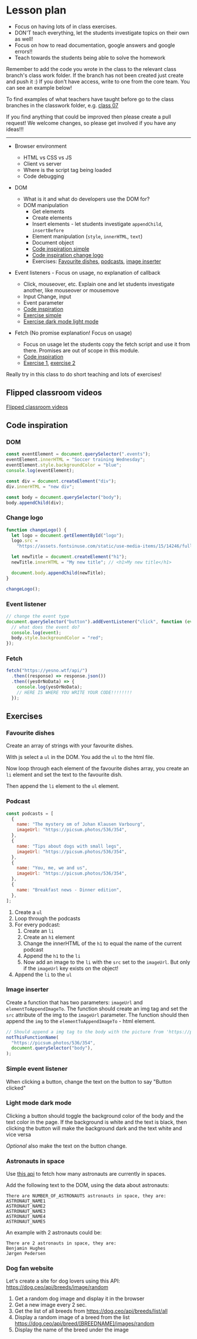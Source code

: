 # Lesson plan

- Focus on having lots of in class exercises.
- DON'T teach everything, let the students investigate topics on their own as well!
- Focus on how to read documentation, google answers and google errors!!
- Teach towards the students being able to solve the homework

Remember to add the code you wrote in the class to the relevant class branch's class work folder. If the branch has not been created just create and push it :) If you don't have access, write to one from the core team. You can see an example below!

To find examples of what teachers have taught before go to the class branches in the classwork folder, e.g. [class 07](https://github.com/HackYourFuture-CPH/JavaScript/tree/class07/JavaScript1/Week1/classwork)

If you find anything that could be improved then please create a pull request! We welcome changes, so please get involved if you have any ideas!!!

---

- Browser environment

  - HTML vs CSS vs JS
  - Client vs server
  - Where is the script tag being loaded
  - Code debugging

- DOM

  - What is it and what do developers use the DOM for?
  - DOM manipulation
    - Get elements
    - Create elements
    - Insert elements - let students investigate `appendChild`, `insertBefore`
    - Element manipulation (`style`, `innerHTML`, `text`)
    - Document object
    - [Code inspiration simple](#dom)
    - [Code inspiration change logo](#change-logo)
    - Exercises: [Favourite dishes](#favourite-dishes), [podcasts](#podcast), [image inserter](#image-inserter)

- Event listeners - Focus on usage, no explanation of callback
  - Click, mouseover, etc. Explain one and let students investigate another, like mouseover or mousemove
  - Input Change, input
  - Event parameter
  - [Code inspiration](#event-listener)
  - [Exercise simple](#simple-event-listener)
  - [Exercise dark mode light mode](#light-mode-dark-mode)

- Fetch (No promise explanation! Focus on usage)
  - Focus on usage let the students copy the fetch script and use it from there. Promises are out of scope in this module.
  - [Code inspiration](#fetch)
  - [Exercise 1](#astronauts-in-space), [exercise 2](#dog-fan-website)  

Really try in this class to do short teaching and lots of exercises!

## Flipped classroom videos

[Flipped classroom videos](https://github.com/HackYourFuture-CPH/JavaScript/blob/main/javascript2/week1/preparation.md#flipped-classroom-videos)

## Code inspiration

### DOM

```js
const eventElement = document.querySelector(".events");
eventElement.innerHTML = "Soccer training Wednesday";
eventElement.style.backgroundColor = "blue";
console.log(eventElement);

const div = document.createElement("div");
div.innerHTML = "new div";

const body = document.querySelector("body");
body.appendChild(div);
```

### Change logo

```js
function changeLogo() {
  let logo = document.getElementById("logo");
  logo.src =
    "https://assets.fontsinuse.com/static/use-media-items/15/14246/full-2048x768/56fc6e1d/Yahoo_Logo.png?resolution=0";

  let newTitle = document.createElement("h1");
  newTitle.innerHTML = "My new title"; // <h1>My new title</h1>

  document.body.appendChild(newTitle);
}

changeLogo();
```

### Event listener

```js
// change the event type
document.querySelector("button").addEventListener("click", function (event) {
  // what does the event do?
  console.log(event);
  body.style.backgroundColor = "red";
});
```

### Fetch

```js
fetch("https://yesno.wtf/api/")
  .then((response) => response.json())
  .then((yesOrNoData) => {
    console.log(yesOrNoData);
    // HERE IS WHERE YOU WRITE YOUR CODE!!!!!!!!
  });
```


## Exercises

### Favourite dishes

Create an array of strings with your favourite dishes.

With js select a `ul` in the DOM. You add the `ul` to the html file.

Now loop through each element of the favourite dishes array, you create an `li` element and set the text to the favourite dish.

Then append the `li` element to the `ul` element.

### Podcast

```js
const podcasts = [
  {
    name: "The mystery om of Johan Klausen Varbourg",
    imageUrl: "https://picsum.photos/536/354",
  },
  {
    name: "Tips about dogs with small legs",
    imageUrl: "https://picsum.photos/536/354",
  },
  {
    name: "You, me, we and us",
    imageUrl: "https://picsum.photos/536/354",
  },
  {
    name: "Breakfast news - Dinner edition",
  },
];
```

1. Create a `ul`
2. Loop through the podcasts
3. For every podcast:
   1. Create an `li`
   2. Create an `h1` element
   3. Change the innerHTML of the `h1` to equal the name of the current podcast
   4. Append the `h1` to the `li`
   5. Now add an image to the `li` with the `src` set to the `imageUrl`. But only if the `imageUrl` key exists on the object!
4. Append the `li` to the `ul`

### Image inserter

Create a function that has two parameters: `imageUrl` and `elementToAppendImageTo`. The function should create an img tag and set the `src` attribute of the img to the `imageUrl` parameter. The function should then append the `img` to the `elementToAppendImageTo` - html element.

```js
// Should append a img tag to the body with the picture from 'https://picsum.photos/536/354'
notThisFunctionName(
  "https://picsum.photos/536/354",
  document.querySelector("body"),
);
```

### Simple event listener

When clicking a button, change the text on the button to say "Button clicked"

### Light mode dark mode

Clicking a button should toggle the background color of the body and the text color in the page.
If the background is white and the text is black, then clicking the button will make the background dark and the text white and vice versa

_Optional_ also make the text on the button change.

### Astronauts in space

Use [this api](http://api.open-notify.org/astros.json) <!-- no-https--> to fetch how many astronauts are currently in spaces.

Add the following text to the DOM, using the data about astronauts:

```text
There are NUMBER_OF_ASTRONAUTS astronauts in space, they are:
ASTRONAUT_NAME1
ASTRONAUT_NAME2
ASTRONAUT_NAME3
ASTRONAUT_NAME4
ASTRONAUT_NAME5
```

An example with 2 astronauts could be:

```text
There are 2 astronauts in space, they are:
Benjamin Hughes
Jørgen Pedersen
```

### Dog fan website

Let's create a site for dog lovers using this API: <https://dog.ceo/api/breeds/image/random>

1. Get a random dog image and display it in the browser
2. Get a new image every 2 sec.
3. Get the list of all breeds from <https://dog.ceo/api/breeds/list/all>
4. Display a random image of a breed from the list <https://dog.ceo/api/breed/[BREEDNAME]/images/random>
5. Display the name of the breed under the image
